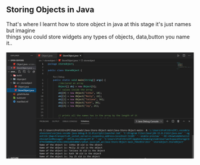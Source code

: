 <!DOCTYPE html>
<html>
<head>
</head>
<body>

<h2>Storing Objects in Java</h2>

<div>
That's where I learnt how to store object in java at this stage it's just names but imagine<br>
things you could store widgets any types of objects, data,button you name it..<br>
  <br>
</div>
<img src="shot/1.png" alt="Screenshot">
</body>
</html>
